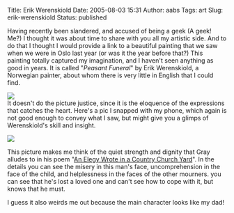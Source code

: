 Title: Erik Werenskiold
Date: 2005-08-03 15:31
Author: aabs
Tags: art
Slug: erik-werenskiold
Status: published

Having recently been slandered, and accused of being a geek (A geek! Me?) I thought it was about time to share with you all my artistic side. And to do that I thought I would provide a link to a beautiful painting that we saw when we were in Oslo last year (or was it the year before that?) This painting totally captured my imagination, and I haven't seen anything as good in years. It is called "*Peasant Funeral*" by Erik Werenskiold, a Norwegian painter, about whom there is very little in English that I could find.

[![](http://stud.hsh.no/lu/norsk/vidsteen/landskap/landskap_folder/bilete/bondebegravelse1.jpg)](http://stud.hsh.no/lu/norsk/vidsteen/landskap/landskap_folder/bilete/bondebegravelse1.jpg)  
It doesn't do the picture justice, since it is the eloquence of the expressions that catches the heart. Here's a pic I snapped with my phone, which again is not good enough to convey what I saw, but might give you a glimps of Werenskiold's skill and insight.

[![](http://photos1.blogger.com/blogger/6860/929/320/peasant%20funeral%20detail.jpg)](http://photos1.blogger.com/blogger/6860/929/1600/peasant%20funeral%20detail.jpg)

This picture makes me think of the quiet strength and dignity that Gray alludes to in his poem "[An Elegy Wrote in a Country Church Yard](http://www.gutenberg.org/etext/15409)". In the details you can see the misery in this man's face, uncomprehension in the face of the child, and helplessness in the faces of the other mourners. you can see that he's lost a loved one and can't see how to cope with it, but knows that he must.

I guess it also weirds me out because the main character looks like my dad!
